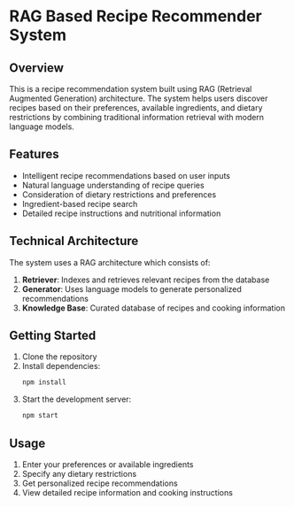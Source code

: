 
# RAG Based Recipe Recommender System

## Overview
This is a recipe recommendation system built using RAG (Retrieval Augmented Generation) architecture. The system helps users discover recipes based on their preferences, available ingredients, and dietary restrictions by combining traditional information retrieval with modern language models.

## Features
- Intelligent recipe recommendations based on user inputs
- Natural language understanding of recipe queries
- Consideration of dietary restrictions and preferences
- Ingredient-based recipe search
- Detailed recipe instructions and nutritional information

## Technical Architecture
The system uses a RAG architecture which consists of:
1. **Retriever**: Indexes and retrieves relevant recipes from the database
2. **Generator**: Uses language models to generate personalized recommendations
3. **Knowledge Base**: Curated database of recipes and cooking information

## Getting Started
1. Clone the repository
2. Install dependencies:
   ```bash
   npm install
   ```
3. Start the development server:
   ```bash
   npm start
   ```

## Usage
1. Enter your preferences or available ingredients
2. Specify any dietary restrictions
3. Get personalized recipe recommendations
4. View detailed recipe information and cooking instructions
